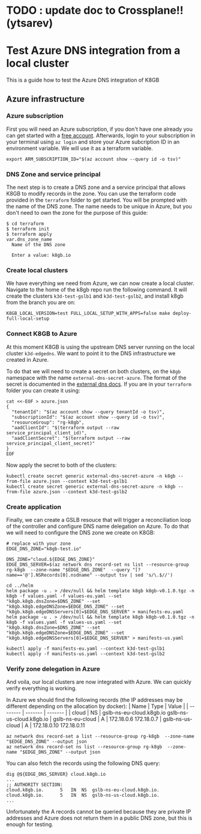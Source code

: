 # TODO : update doc to Crossplane!!(ytsarev)

# Test Azure DNS integration from a local cluster

This is a guide how to test the Azure DNS integration of K8GB

## Azure infrastructure

### Azure subscription

First you will need an Azure subscription, if you don't have one already you can get started with a [free account](https://azure.microsoft.com/en-us/pricing/purchase-options/azure-account).
Afterwards, login to your subscription in your terminal using `az login` and store your Azure subcription ID in an environment variable. We will use it as a terraform variable.
```
export ARM_SUBSCRIPTION_ID="$(az account show --query id -o tsv)"
```

### DNS Zone and service principal

The next step is to create a DNS zone and a service principal that allows K8GB to modify records in the zone.
You can use the terraform code provided in the `terraform` folder to get started. You will be prompted with the name of the DNS zone. The name needs to be unique in Azure, but you don't need to own the zone for the purpose of this guide:
```
$ cd terraform
$ terraform init
$ terraform apply
var.dns_zone_name
  Name of the DNS zone

  Enter a value: k8gb.io
```

### Create local clusters

We have everything we need from Azure, we can now create a local cluster.
Navigate to the home of the k8gb repo run the following command. It will create the clusters `k3d-test-gslb1` and `k3d-test-gslb2`, and install k8gb from the branch you are on:
```
K8GB_LOCAL_VERSION=test FULL_LOCAL_SETUP_WITH_APPS=false make deploy-full-local-setup
```

### Connect K8GB to Azure

At this moment K8GB is using the upstream DNS server running on the local cluster `k3d-edgedns`. We want to point it to the DNS infrastructure we created in Azure.

To do that we will need to create a secret on both clusters, on the `k8gb` namespace with the name `external-dns-secret-azure`. The format of the secret is documented in the [external dns docs](https://github.com/kubernetes-sigs/external-dns/blob/master/docs/tutorials/azure.md#creating-a-configuration-file-for-the-service-principal). If you are in your `terraform` folder you can create it using:
```
cat <<-EOF > azure.json
{
  "tenantId": "$(az account show --query tenantId -o tsv)",
  "subscriptionId": "$(az account show --query id -o tsv)",
  "resourceGroup": "rg-k8gb",
  "aadClientId": "$(terraform output --raw service_principal_client_id)",
  "aadClientSecret": "$(terraform output --raw service_principal_client_secret)"
}
EOF
```
Now apply the secret to both of the clusters:
```
kubectl create secret generic external-dns-secret-azure -n k8gb --from-file azure.json --context k3d-test-gslb1
kubectl create secret generic external-dns-secret-azure -n k8gb --from-file azure.json --context k3d-test-gslb2
```

### Create application

Finally, we can create a GSLB resouce that will trigger a reconciliation loop of the controller and configure DNS name delegation on Azure.
To do that we will need to configure the DNS zone we create on K8GB:
```
# replace with your zone
EDGE_DNS_ZONE="k8gb-test.io"
```
```
DNS_ZONE="cloud.${EDGE_DNS_ZONE}"
EDGE_DNS_SERVER=$(az network dns record-set ns list --resource-group rg-k8gb  --zone-name "$EDGE_DNS_ZONE"  --query "[?name=='@'].NSRecords[0].nsdname" --output tsv | sed 's/\.$//')
```

```
cd ../helm
helm package -u . > /dev/null && helm template k8gb k8gb-v0.1.0.tgz -n k8gb -f values.yaml -f values-eu.yaml --set "k8gb.k8gb.dnsZone=$DNS_ZONE" --set "k8gb.k8gb.edgeDNSZone=$EDGE_DNS_ZONE" --set "k8gb.k8gb.edgeDNSServers[0]=$EDGE_DNS_SERVER" > manifests-eu.yaml
helm package -u . > /dev/null && helm template k8gb k8gb-v0.1.0.tgz -n k8gb -f values.yaml -f values-us.yaml --set "k8gb.k8gb.dnsZone=$DNS_ZONE" --set "k8gb.k8gb.edgeDNSZone=$EDGE_DNS_ZONE" --set "k8gb.k8gb.edgeDNSServers[0]=$EDGE_DNS_SERVER" > manifests-us.yaml

kubectl apply -f manifests-eu.yaml --context k3d-test-gslb1
kubectl apply -f manifests-us.yaml --context k3d-test-gslb2
```

### Verify zone delegation in Azure

And voila, our local clusters are now integrated with Azure. We can quickly verify everything is working.

In Azure we should find the following records (the IP addresses may be different depending on the allocation by docker):
| Name    | Type | Value |
| -------- | ------- |  ------- |
| cloud  | NS    | gslb-ns-eu-cloud.k8gb.io gslb-ns-us-cloud.k8gb.io
| gslb-ns-eu-cloud | A     | 172.18.0.6 172.18.0.7
| gslb-ns-us-cloud    | A    | 172.18.0.10 172.18.0.11
```
az network dns record-set a list --resource-group rg-k8gb  --zone-name "$EDGE_DNS_ZONE" --output json
az network dns record-set ns list --resource-group rg-k8gb  --zone-name "$EDGE_DNS_ZONE" --output json
```

You can also fetch the records using the following DNS query:
```
dig @${EDGE_DNS_SERVER} cloud.k8gb.io
...
;; AUTHORITY SECTION:
cloud.k8gb.io.		5	IN	NS	gslb-ns-eu-cloud.k8gb.io.
cloud.k8gb.io.		5	IN	NS	gslb-ns-us-cloud.k8gb.io.
...
```

Unfortunately the A records cannot be queried because they are private IP addresses and Azure does not return them in a public DNS zone, but this is enough for testing.
